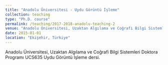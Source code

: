 ```yaml
---
title: "Anadolu Üniversitesi - Uydu Görüntü İşleme"
collection: teaching
type: "Ph.D. course"
permalink: /teaching/2017-2018-anadolu-teaching-2
venue: "Anadolu Üniversitesi, Uzaktan Algılama ve Coğrafi Bilgi Sistemleri Doktora Programı"
date: 2015-01-01
location: "Ekişehir, Türkiye"
---
```


Anadolu Üniversitesi, Uzaktan Algılama ve Coğrafi Bilgi Sistemleri Doktora Programı UCS635 Uydu Görüntü İşleme dersi.

